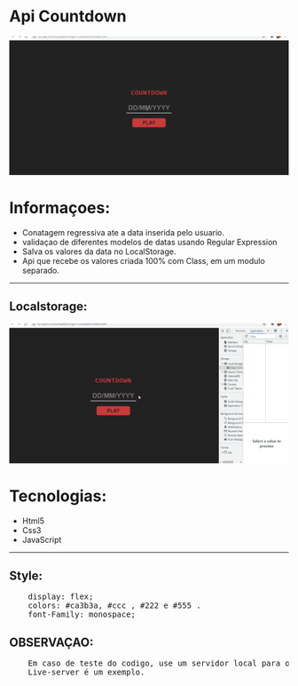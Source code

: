 # Api Countdown
<img src="./github/apresentacao.gif"></img>

# Informaçoes:
- Conatagem regressiva ate a data inserida pelo usuario.
- validaçao de diferentes modelos de datas usando Regular Expression
- Salva os valores da data no LocalStorage.
- Api que recebe os valores criada 100% com Class, em um modulo separado.
<hr>

## Localstorage:
<img src="./github/localStorage.gif"></img>


# Tecnologias:
 -  Html5
 -  Css3
 -  JavaScript
<hr>

## Style:
<pre>
    display: flex;
    colors: #ca3b3a, #ccc , #222 e #555 .
    font-Family: monospace;
</pre>

## OBSERVAÇAO:
<pre>
    Em caso de teste do codigo, use um servidor local para o funcionamento da aplicaçao.
    Live-server é um exemplo.
</pre>
